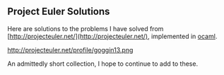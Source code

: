 ## Project Euler Solutions

Here are solutions to the problems I have solved from [http://projecteuler.net/](http://projecteuler.net/),
implemented in [ocaml](http://caml.inria.fr/ocaml/).

http://projecteuler.net/profile/goggin13.png


An admittedly short collection, I hope to continue to add to these.

